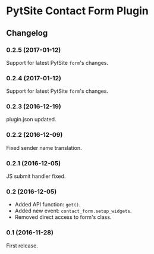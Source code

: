 # PytSite Contact Form Plugin


## Changelog


### 0.2.5 (2017-01-12)
Support for latest PytSite `form`'s changes.


### 0.2.4 (2017-01-12)
Support for latest PytSite `form`'s changes.


### 0.2.3 (2016-12-19)
plugin.json updated.


### 0.2.2 (2016-12-09)
Fixed sender name translation. 


### 0.2.1 (2016-12-05)
JS submit handler fixed.


### 0.2 (2016-12-05)
- Added API function: `get()`.
- Added new event: `contact_form.setup_widgets`.
- Removed direct access to form's class.


### 0.1 (2016-11-28)
First release.
